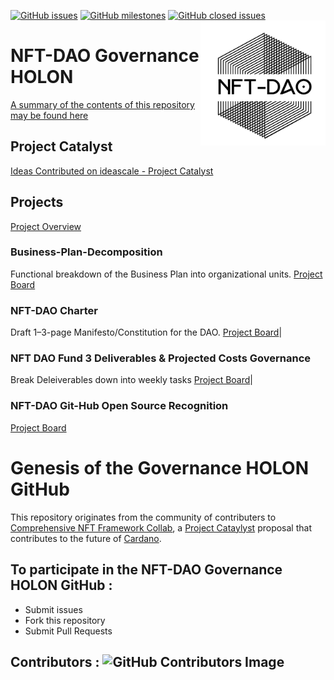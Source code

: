 [![GitHub issues](https://img.shields.io/github/issues/NFT-DAO/Governance-HOLON?style=flat-square)](https://github.com/NFT-DAO/Governance-HOLON/issues)
[![GitHub milestones](https://img.shields.io/github/milestones/open/NFT-DAO/Governance-HOLON?style=flat-square)](https://github.com/NFT-DAO/Governance-HOLON/milestones)
[![GitHub closed issues](https://img.shields.io/github/issues-closed-raw/NFT-DAO/Governance-HOLON?style=flat-square)](https://github.com/NFT-DAO/Governance-HOLON/issues?q=is%3Aissue+is%3Aclosed)
<img src="Business-Plan/14-Our-Appendix/Graphics/Transparent_Logo_Small_On_White.png" align="right" width="200">

# NFT-DAO Governance HOLON

[A summary of the contents of this repository may be found here](Business-Plan/Summary.md)


## Project Catalyst

[Ideas Contributed on ideascale - Project Catalyst](https://cardano.ideascale.com/a/pmd/3071109-48088?)

## Projects

[Project Overview](https://github.com/NFT-DAO/Governance-HOLON/projects) 

### Business-Plan-Decomposition
Functional breakdown of the Business Plan into organizational units.
[Project Board](https://github.com/NFT-DAO/Governance-HOLON/projects/3) 

### NFT-DAO Charter
Draft 1–3-page Manifesto/Constitution for the DAO.
[Project Board](https://github.com/NFT-DAO/Governance-HOLON/projects/4)|

### NFT DAO Fund 3 Deliverables & Projected Costs Governance
Break Deleiverables down into weekly tasks
[Project Board](https://github.com/NFT-DAO/Governance-HOLON/projects/2)|

### NFT-DAO Git-Hub Open Source Recognition
[Project Board](https://github.com/NFT-DAO/Governance-HOLON/projects/1)

# Genesis of the Governance HOLON GitHub

This repository originates from the community of contributers to [Comprehensive NFT Framework Collab](https://cardano.ideascale.com/a/dtd/Comprehensive-NFT-Framework-Collab/334521-48088), a [Project Cataylyst](https://cardano.ideascale.com/) proposal that contributes to the future of [Cardano](https://cardano.org/).

## To participate in the NFT-DAO Governance HOLON GitHub :

* Submit issues
* Fork this repository
* Submit Pull Requests



## Contributors : ![GitHub Contributors Image](https://contrib.rocks/image?repo=NFT-DAO/Governance-HOLON)


